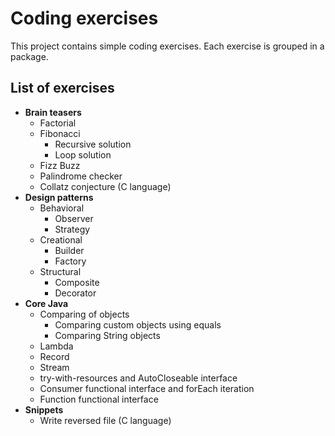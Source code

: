 # Coding exercises
This project contains simple coding exercises. Each exercise is grouped in a package.


## List of exercises
- **Brain teasers**
  - Factorial
  - Fibonacci
    - Recursive solution
    - Loop solution
  - Fizz Buzz
  - Palindrome checker
  - Collatz conjecture (C language)
- **Design patterns**
  - Behavioral
    - Observer
    - Strategy
  - Creational
    - Builder
    - Factory
  - Structural
    - Composite
    - Decorator
- **Core Java**
  - Comparing of objects
    - Comparing custom objects using equals
    - Comparing String objects
  - Lambda
  - Record
  - Stream
  - try-with-resources and AutoCloseable interface
  - Consumer functional interface and forEach iteration
  - Function functional interface
- **Snippets**
  - Write reversed file (C language)